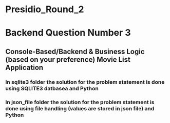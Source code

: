 # Presidio_Round_2
# Backend Question Number 3
## Console-Based/Backend & Business Logic (based on your preference) Movie List Application
### In sqlite3 folder the solution for the problem statement is done using SQLITE3 datbasea and Python
### In json_file folder the solution for the problem statement is done using file handling  (values are stored in json file) and Python
